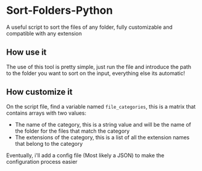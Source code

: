 # Sort-Folders-Python
A useful script to sort the files of any folder, fully customizable and compatible with any extension

## How use it
The use of this tool is pretty simple, just run the file and introduce the path to the folder you want to sort on the input, everything else its automatic!

## How customize it
On the script file, find a variable named `file_categories`, this is a matrix that contains arrays with two values:
  * The name of the category, this is a string value and will be the name of the folder for the files that match the category
  * The extensions of the category, this is a list of all the extension names that belong to the category

Eventually, i'll add a config file (Most likely a JSON) to make the configuration process easier
